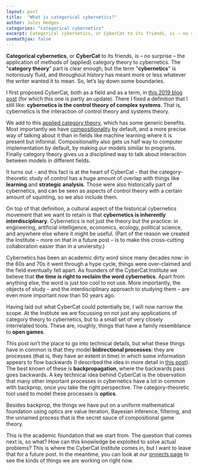 ```yaml
---
layout: post
title:  "What is categorical cybernetics?"
author: Jules Hedges
categories: "categorical cybernetics"
excerpt: Categorical cybernetics, or CyberCat to its friends, is – no surprise – the application of methods of (applied) category theory to cybernetics. The  "category theory" part is clear enough, but the term "cybernetics" is notoriously fluid, and throughout history has meant more or less whatever the writer wanted it to mean. So, let’s lay down some boundaries.
usemathjax: false
---
```


**Categorical cybernetics**, or **CyberCat** to its friends, is – no surprise – the application of methods of (applied) category theory to cybernetics. The  "**category theory**" part is clear enough, but the term "**cybernetics**" is notoriously fluid, and throughout history has meant more or less whatever the writer wanted it to mean. So, let’s lay down some boundaries.

I first proposed CyberCat, both as a field and as a term, in [this 2019 blog post](https://julesh.com/2019/11/27/categorical-cybernetics-a-manifesto/) (for which this one is partly an update). There I fixed a definition that I still like: **cybernetics is the control theory of complex systems**. That is, cybernetics is the interaction of control theory and systems theory.

We add to this [applied category theory](https://www.appliedcategorytheory.org/), which has some generic benefits. Most importantly we have [compositionality](https://julesh.com/2017/04/22/on-compositionality/) by default, and a more precise way of talking about it than in fields like machine learning where it is present but informal. Compositionality also gets us half way to computer implementation by default, by making our models similar to programs. Finally category theory gives us a disciplined way to talk about interaction between models in different fields.

It turns out - and this fact is at the heart of CyberCat - that the category-theoretic study of control has a huge amount of overlap with things like **learning** and **strategic analysis**. Those were also historically part of cybernetics, and can be seen as aspects of control theory with a certain amount of squinting, so we also include them.

On top of that definition, a cultural aspect of the historical cybernetics movement that we want to retain is that **cybernetics is inherently interdisciplinary**. Cybernetics is not just the theory but the practice: in engineering, artificial intelligence, economics, ecology, political science, and anywhere else where it might be useful. (Part of the reason we created the Institute – more on that in a future post – is to make this cross-cutting collaboration easier than in a unviersity.)

Cybernetics has been an academic dirty word since many decades now: in the 60s and 70s it went through a hype cycle, things were over-claimed and the field eventually fell apart. As founders of the CyberCat Institute we believe that **the time is right to reclaim the word cybernetics**. Apart from anything else, the word is just too cool to not use. More importantly, the objects of study – and the interdisciplinary approach to studying them – are even more important now than 50 years ago.

Having laid out what CyberCat could potentially be, I will now narrow the scope. At the Institute we are focussing on not just any applications of category theory to cybernetics, but to a small set of very closely interrelated tools. These are, roughly, things that have a family resemblance to **open games**.

This post isn’t the place to go into technical details, but what these things have in common is that they model **bidirectional processes**: they are processes (that is, they have an extent in time) in which some information appears to flow backwards (I described the idea in more detail in [this post](https://julesh.com/2017/09/29/a-first-look-at-open-games/)). The best known of these is **backpropagation**, where the backwards pass goes backwards. A key technical idea behind CyberCat is the observation that many other important processes in cybernetics have a lot in common with backprop, once you take the right perspective. The category-theoretic tool used to model these processes is **optics**.

Besides backprop, the things we have put on a uniform mathematical foundation using optics are value iteration, Bayesian inference, filtering, and the unnamed process that is the secret sauce of compositional game theory.

This is the academic foundation that we start from. The question that comes next is, so what? How can this knowledge be exploited to solve actual problems? This is where the CyberCat Institute comes in, but I want to leave that for a future post. In the meantime, you can look at our [projects page](projects) to see the kinds of things we are working on right now.
